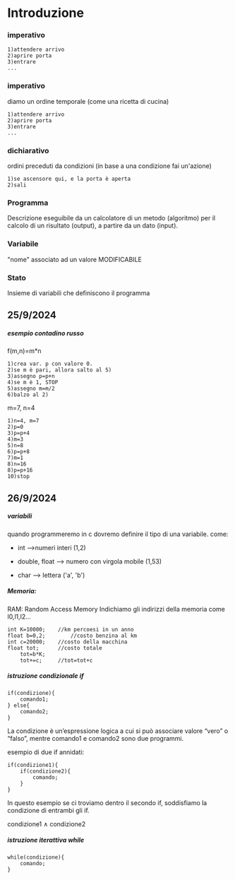 # Introduzione
### imperativo

    1)attendere arrivo
    2)aprire porta
    3)entrare
    ...

  
### imperativo
diamo un ordine temporale (come una ricetta di cucina)

    1)attendere arrivo
    2)aprire porta
    3)entrare
    ...
  

### dichiarativo
ordini preceduti da condizioni (in base a una condizione fai un'azione)

    1)se ascensore qui, e la porta è aperta
    2)sali

### Programma
Descrizione eseguibile da un calcolatore di un metodo (algoritmo) per il calcolo di un risultato (output), a partire da un dato (input).

### Variabile
"nome" associato ad un valore MODIFICABILE

### Stato
Insieme di variabili che definiscono il programma

  

## 25/9/2024
##### esempio contadino russo
f(m,n)=m*n 

    1)crea var. p con valore 0.
    2)se m è pari, allora salto al 5)
    3)assegno p=p+n
    4)se m è 1, STOP
    5)assegno m=m/2
    6)balzo al 2)

  

m=7, n=4

    1)n=4, m=7
    2)p=0
    3)p=p+4
    4)m=3
    5)n=8
    6)p=p+8
    7)m=1
    8)n=16
    8)p=p+16
    10)stop

  

## 26/9/2024
##### variabili
quando programmeremo in c dovremo definire il tipo di una variabile. come:

- int -->numeri interi (1,2)

- double, float --> numero con virgola mobile (1,53)

- char --> lettera ('a', 'b')

##### Memoria: 
RAM: Random Access Memory
Indichiamo gli indirizzi della memoria come l0,l1,l2...



	int K=10000;	//km percoesi in un anno
	float b=0,2;		//costo benzina al km
	int c=20000;	//costo della macchina
	float tot;		//costo totale
		tot=b*K;
		tot+=c;		//tot=tot+c

##### istruzione condizionale if
    if(condizione){
        comando1;
    } else{
        comando2;
    }

La condizione è un’espressione logica a cui si può associare valore “vero” o “falso”, mentre comando1 e comando2 sono due programmi.


esempio di due if annidati:

    if(condizione1){
        if(condizione2){
            comando;
        }
    }

In questo esempio se ci troviamo dentro il secondo if, soddisfiamo la condizione di entrambi gli if.

condizione1 $\land$ condizione2

##### istruzione iterattiva while
    while(condizione){
        comando;
    }




